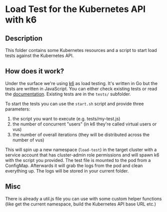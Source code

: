 # Load Test for the Kubernetes API with k6

## Description

This folder contains some Kubernetes resources and a script to start load tests against the Kubernetes API.

## How does it work?

Under the surface we're using [k6](https://k6.io/) as load testing. It's written in Go but the tests are written in JavaScript. You can either check existing tests or read the [documentation](https://k6.io/docs/). Existing tests are in the `tests/` subfolder.

To start the tests you can use the `start.sh` script and provide three parameters:

1. the script you want to execute (e.g. tests/my-test.js)
2. the number of concurrent "users" (in k6 they're called virtual users or vus)
3. the number of overall iterations (they will be distributed across the number of vus)

This will spin up a new namespace (`load-test`) in the target cluster with a service account that has cluster-admin role permissions and will spawn k6 with the script you provided. The test file is mounted to the pod from a ConfigMap. Afterwards it will grab the logs from the pod and clean everything up. The logs will be stored in your current folder.

## Misc

There is already a util.js file you can use with some custom helper functions (like get the current namespace, build the Kubernetes API base URL etc.)

